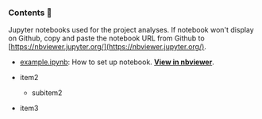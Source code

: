 ### Contents :moyai:

Jupyter notebooks used for the project analyses. If notebook won't display on Github, copy and paste the notebook URL from Github to [https://nbviewer.jupyter.org/](https://nbviewer.jupyter.org/).

- [example.ipynb](https://github.com/nicolossus/FYS-STK4155-Project2/blob/master/notebooks/example.ipynb): How to set up notebook. __[View in nbviewer](https://nbviewer.jupyter.org/github/nicolossus/FYS-STK4155-Project2/blob/master/notebooks/example.ipynb)__.

- item2
  - subitem2

- item3
